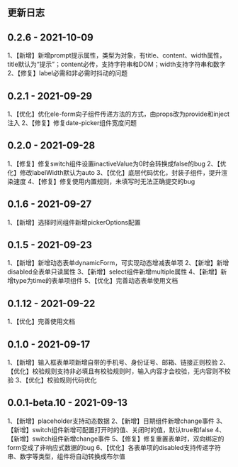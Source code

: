 ## 更新日志
## 0.2.6 - 2021-10-09
1、【新增】新增prompt提示属性，类型为对象，有title、content、width属性，title默认为“提示”；content必传，支持字符串和DOM；width支持字符串和数字
2、【修复】label必需和非必需时抖动的问题

## 0.2.1 - 2021-09-29
1、【优化】优化ele-form向子组件传递方法的方式，由props改为provide和inject注入
2、【修复】修复date-picker组件宽度问题

## 0.2.0 - 2021-09-28
1、【修复】修复switch组件设置inactiveValue为0时会转换成false的bug
2、【优化】修改labelWidth默认为auto
3、【优化】底层代码优化，封装子组件，提升渲染速度
4、【修复】修复使用内置规则，未填写时无法正确提交的bug
## 0.1.6 - 2021-09-27
1、【新增】选择时间组件新增pickerOptions配置
## 0.1.5 - 2021-09-23
1、【新增】新增动态表单dynamicForm，可实现动态增减表单项
2、【新增】新增disabled全表单只读属性
3、【新增】select组件新增multiple属性
4、【新增】新增type为time的表单项组件
5、【优化】完善动态表单使用文档

## 0.1.12 - 2021-09-22
1、【优化】完善使用文档


## 0.1.0 - 2021-09-17
1、【新增】输入框表单项新增自带的手机号、身份证号、邮箱、链接正则校验
2、【优化】校验规则支持非必填且有校验规则时，输入内容才会校验，无内容则不校验
3、【优化】校验规则代码优化


## 0.0.1-beta.10 - 2021-09-13
1、【新增】placeholder支持动态数据
2、【新增】日期组件新增change事件
3、【新增】switch组件新增可配置打开时的值、关闭时的值，默认true和false
4、【新增】switch组件新增change事件
5、【修复】修复重置表单时，双向绑定的form变成了非响应式数据的bug
6、【优化】各表单项的disabled支持传递字符串、数字等类型，组件将自动转换成布尔值